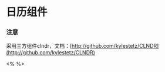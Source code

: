 # 日历组件

### 注意

采用三方组件clndr，文档：[http://github.com/kylestetz/CLNDR](http://github.com/kylestetz/CLNDR)

&lt;% %&gt;






